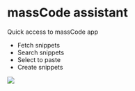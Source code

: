 # massCode assistant

Quick access to massCode app

- Fetch snippets
- Search snippets
- Select to paste
- Create snippets

![](https://github.com/massCodeIO/assistant-vscode/raw/master/assets/demo.gif)